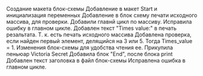 Создание макета блок-схемы
Добавление в макет Start и инициализация переменных
Добавление в блок схему печати исходного массива, для проверки.
Добавили главнй цикл по массиву.
Исправила ошибку в главном цикле.
Добавлен текст "Times value:" в печать резальтата. Т. к. есть печать исходного массива
Добавлена проверка, если найден первый элемент, делящийся на 3 или 5. Тогда Times_value = 1.
Изменения блок-схемы для удобства чтения ее. Прикупила пеньюар Victoria Secret
Добавила блок "End", после блока print
Добавлен текст заголовка в файл блок-схемы
Исправлена ошибка в главном цикле.